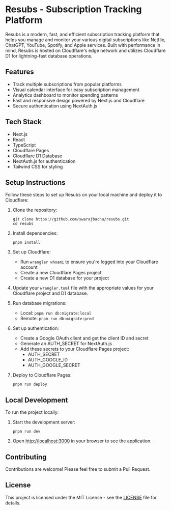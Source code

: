 # Resubs - Subscription Tracking Platform

Resubs is a modern, fast, and efficient subscription tracking platform that helps you manage and monitor your various digital subscriptions like Netflix, ChatGPT, YouTube, Spotify, and Apple services. Built with performance in mind, Resubs is hosted on Cloudflare's edge network and utilizes Cloudflare D1 for lightning-fast database operations.

## Features

- Track multiple subscriptions from popular platforms
- Visual calendar interface for easy subscription management
- Analytics dashboard to monitor spending patterns
- Fast and responsive design powered by Next.js and Cloudflare
- Secure authentication using NextAuth.js

## Tech Stack

- Next.js
- React
- TypeScript
- Cloudflare Pages
- Cloudflare D1 Database
- NextAuth.js for authentication
- Tailwind CSS for styling

## Setup Instructions

Follow these steps to set up Resubs on your local machine and deploy it to Cloudflare:

1. Clone the repository:
   ```
   git clone https://github.com/swarajbachu/resubs.git
   cd resubs
   ```

2. Install dependencies:
   ```
   pnpm install
   ```

3. Set up Cloudflare:
   - Run `wrangler whoami` to ensure you're logged into your Cloudflare account
   - Create a new Cloudflare Pages project
   - Create a new D1 database for your project

4. Update your `wrangler.toml` file with the appropriate values for your Cloudflare project and D1 database.

5. Run database migrations:
   - Local: `pnpm run db:migrate:local`
   - Remote: `pnpm run db:migrate:prod`

6. Set up authentication:
   - Create a Google OAuth client and get the client ID and secret
   - Generate an AUTH_SECRET for NextAuth.js
   - Add these secrets to your Cloudflare Pages project:
     - AUTH_SECRET
     - AUTH_GOOGLE_ID
     - AUTH_GOOGLE_SECRET

7. Deploy to Cloudflare Pages:
   ```
   pnpm run deploy
   ```

## Local Development

To run the project locally:

1. Start the development server:
   ```
   pnpm run dev
   ```

2. Open [http://localhost:3000](http://localhost:3000) in your browser to see the application.

## Contributing

Contributions are welcome! Please feel free to submit a Pull Request.

## License

This project is licensed under the MIT License - see the [LICENSE](LICENSE) file for details.
